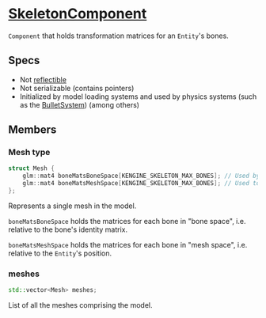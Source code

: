 # [SkeletonComponent](SkeletonComponent.hpp)

`Component` that holds transformation matrices for an `Entity`'s bones.

## Specs

* Not [reflectible](https://github.com/phisko/putils/blob/master/reflection.md)
* Not serializable (contains pointers)
* Initialized by model loading systems and used by physics systems (such as the [BulletSystem](../../systems/bullet/BulletSystem.md)) (among others)

## Members

### Mesh type

```cpp
struct Mesh {
    glm::mat4 boneMatsBoneSpace[KENGINE_SKELETON_MAX_BONES]; // Used by shader
    glm::mat4 boneMatsMeshSpace[KENGINE_SKELETON_MAX_BONES]; // Used to get bone matrix in world space
};
```

Represents a single mesh in the model.

`boneMatsBoneSpace` holds the matrices for each bone in "bone space", i.e. relative to the bone's identity matrix.

`boneMatsMeshSpace` holds the matrices for each bone in "mesh space", i.e. relative to the `Entity`'s position.

### meshes

```cpp
std::vector<Mesh> meshes;
```

List of all the meshes comprising the model.